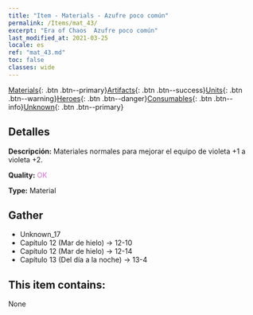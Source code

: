 ```yaml
---
title: "Item - Materials - Azufre poco común"
permalink: /Items/mat_43/
excerpt: "Era of Chaos  Azufre poco común"
last_modified_at: 2021-03-25
locale: es
ref: "mat_43.md"
toc: false
classes: wide
---
```

 [Materials](/es/Items/){: .btn .btn--primary}[Artifacts](/es/Items/Artifacts/){: .btn .btn--success}[Units](/es/Items/Units/){: .btn .btn--warning}[Heroes](/es/Items/Heroes/){: .btn .btn--danger}[Consumables](/es/Items/Consumables/){: .btn .btn--info}[Unknown](/es/Items/Unknown/){: .btn .btn--primary}

## Detalles
 **Descripción:** Materiales normales para mejorar el equipo de violeta +1 a violeta +2.

 **Quality:** <span style="color: #DA70D6">OK</span>

 **Type:** Material

## Gather

*    Unknown_17 
*    Capítulo 12 (Mar de hielo) -> 12-10 
*    Capítulo 12 (Mar de hielo) -> 12-14 
*    Capítulo 13 (Del día a la noche) -> 13-4 

## This item contains:

  None

